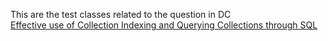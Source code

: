 This are the test classes related to the question in DC   
[Effective use of Collection Indexing and Querying Collections through SQL](https://community.intersystems.com/post/effective-use-collection-indexing-and-querying-collections-through-sql)
